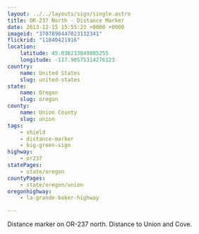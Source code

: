 ```yaml
---
layout: ../../layouts/sign/single.astro
title: OR-237 North - Distance Marker
date: 2013-12-15 15:55:23 +0000 +0000
imageid: "3707890447023132341"
flickrid: "11840421916"
location:
    latitude: 45.036213049805255
    longitude: -117.90575314276123
country:
    name: United States
    slug: united-states
state:
    name: Oregon
    slug: oregon
county:
    name: Union County
    slug: union
tags:
    - shield
    - distance-marker
    - big-green-sign
highway:
    - or237
statePages:
    - state/oregon
countyPages:
    - state/oregon/union
oregonhighway:
    - la-grande-baker-highway

---
```

Distance marker on OR-237 north.  Distance to Union and Cove.